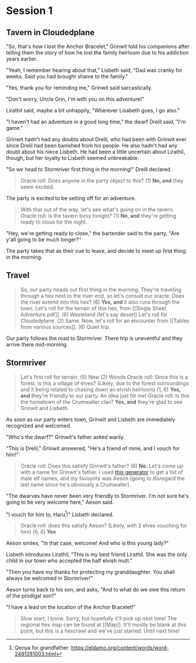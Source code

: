 # Session 1
## Tavern in Cloudedplane
"So, that's how I lost the Anchor Bracelet," Grinwit told his companions after telling them the story of how he lost the family heirloom due to his addiction years earlier.

"Yeah, I remember hearing about that," Lisbeth said, "Dad was cranky for weeks. Said you had brought shame to the family."

"Yes, thank you for reminding me," Grinwit said sarcastically.

"Don't worry, Uncle Grin, I'm with you on this adventure!"

Lirathil said, maybe a bit unhappily, "Wherever Lisabeth goes, I go also."

"I haven't had an adventure in a good long time," the dwarf Drelil said, "I'm game."

Grinwit hadn't had any doubts about Drelil, who had been with Grinwit ever since Drelil had been banished from his people. He also hadn't had any doubt about his niece Lisbeth. He had been a little uncertain about Lirathil, though, but her loyalty to Lisbeth seemed unbreakable.

"So we head to Stormriver first thing in the morning!" Drelil declared.

> Oracle roll: Does anyone in the party object to this? (1) **No, and** they seem excited.

The party is excited to be setting off for an adventure.

> With that out of the way, let's see what's going on in the tavern. Oracle roll: is the tavern busy tonight? (1) **No, and** they're getting ready to close for the night.

"Hey, we're getting ready to close," the bartender said to the party, "Are y'all going to be much longer?"

The party takes that as their cue to leave, and decide to meet up first thing in the morning.

## Travel
> So, our party heads out first thing in the morning. They're traveling through a hex next to the river end, so let's consult our oracle: Does the river extend into this hex? (6) **Yes, and** it also runs through the town.
> Let's roll for the terrain of this hex, from [[Single Sheet Adventure.pdf]]. (6) Wasteland (let's say desert)
> Let's roll for Cloudedplane. (2) Same.
> Now, let's roll for an encounter from [[Tables from various sources]]. (6) Quiet trip.

Our party follows the road to Stormriver. There trip is uneventful and they arrive there mid-morning.

## Stormriver
> Let's first roll for terrain: (5) New (2) Woods
> Oracle roll: Since this is a forest, is this a village of elves? (Likely, due to the forest surroundings and it being related to chasing down an elvish heirloom) (1, 6) **Yes, and** they're friendly to our party.
> An idea just hit me! Oracle roll: Is this the hometown of the Crumwaller clan? **Yes, and** they're glad to see Grinwit and Lisbeth.

As soon as our party enters town, Grinwit and Lisbeth are immediately recognized and welcomed.

"Who's the dwarf?" Grinwit's father asked warily.

"This is Drelil," Grinwit answered, "He's a friend of mine, and I vouch for him!"

> Oracle roll: Does this satisfy Grinwit's father? (6) **No.**
> Let's come up with a name for Grinwit's father. I used [this generator](https://m.fantasynamegenerators.com/) to get a list of male elf names, and my favourite was Aeson (going to disregard the last name since he's obviously a Crumwaller).

"The dwarves have never been very friendly to Stormriver. I'm not sure he's going to be very welcome here," Aeson said.

"I vouch for him to, Haru[^1]!" Lisbeth declared.

> Oracle roll: does this satisfy Aeson? (Likely, with 2 elves vouching for him) (6, 6) **Yes**

Aeson smiles, "In that case, welcome! And who is this young lady?"

Lisbeth introduces Lirathil, "This is my best friend Lirathil. She was the only child in our town who accepted the half elvish mutt."

"Then you have my thanks for protecting my granddaughter. You shall always be welcomed in Stormriver!"

Aeson turns back to his son, and asks, "And to what do we owe this return of the prodigal son?"

"I have a lead on the location of the Anchor Bracelet!"

> Slow start, I know. Sorry, but hopefully it'll pick up next time!
> The regional hex map can be found at [[Map]]. It'll mostly be blank at this point, but this is a hexcrawl and we've just started.
> Until next time!

[^1]: Qenya for grandfather: <https://eldamo.org/content/words/word-2481281003.html>